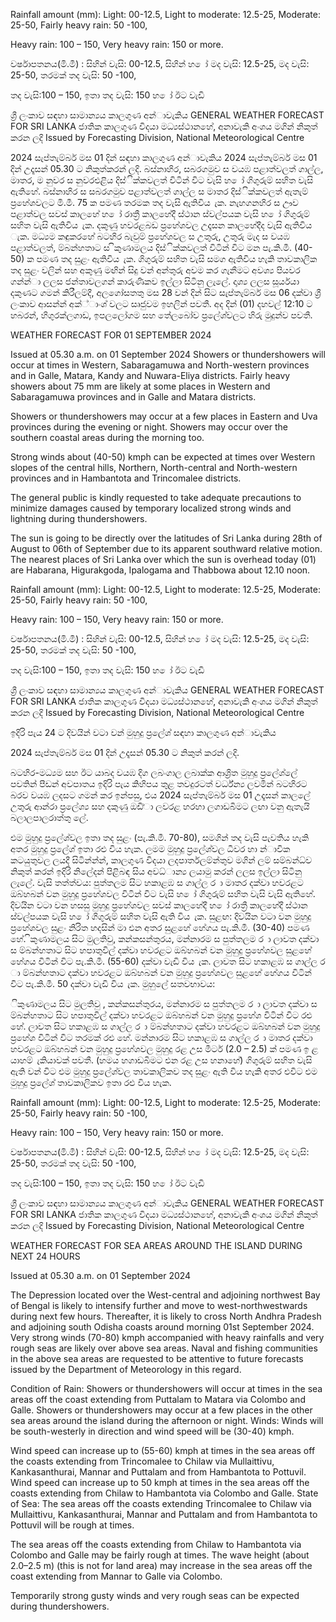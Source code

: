 Rainfall amount (mm): Light: 00-12.5, Light to moderate: 12.5-25, Moderate: 25-50, Fairly heavy rain: 50 -100,

Heavy rain: 100 – 150, Very heavy rain: 150 or more.

වර්ෂාපතනය(මි.මී) : සිහින් වැසි: 00-12.5, සිහින් හ ෝ මද වැසි: 12.5-25, මද වැසි: 25-50, තරමක් තද වැසි: 50 -100,

තද වැසි:100 – 150, ඉතා තද වැසි: 150 හ ෝ ඊට වැඩි

ශ්‍රී ලංකාව සඳහා සාමාන්‍යය කාලගුණ අන්‍ාවැකිය GENERAL WEATHER FORECAST FOR SRI LANKA ජාතික කාලගුණ විදයා මධ්‍යස්ථානහේ, අනාවැකි අංශය මගින් නිකුත් කරන ලදි Issued by Forecasting Division, National Meteorological Centre

2024 සැප්තැම්බර් මස 01 දින්‍ සඳහා කාලගුණ අන්‍ාවැකිය 2024 සැප්තැම්බර් මස 01 දින්‍ උදෑසන්‍ 05.30 ට නිකුත්කරන්‍ ලදි. බස්නාහිර, සබරගමුව ස වයඹ පළාත්වලත් ගාල්ල, මාතර, ම නුවර ස නුවරඑළිය දිස්ික්කවලත් විටින් විට වැසි හ ෝ ගිගුරුම් සහිත වැසි ඇතිහේ. බස්නාහිර ස සබරගමුව පළාත්වලත් ගාල්ල ස මාතර දිස්ික්කවලත් ඇතැම් ප්‍රහේශවලට මි.මී. 75 ක පමණ තරමක තද වැසි ඇතිවිය ැක. නැහගනහිර ස ඌව පළාත්වල සවස් කාලහේ හ ෝ රාත්‍රී කාලහේදී ස්ථාන ස්වල්පයක වැසි හ ෝ ගිගුරුම් සහිත වැසි ඇතිවිය ැක. දකුණු හවරළබඩ ප්‍රහේශවල උදෑසන කාලහේදීද වැසි ඇතිවිය ැක. මධ්‍යම කඳුකරහේ බටහිර බැවුම් ප්‍රහේශවල ස උතුරු, උතුරු මැද ස වයඹ පළාත්වලත්, ම්බන්හතාට ස ිකුණාමලය දිස්ික්කවලත් විටින් විට මන පැ.කි.මී. (40-50) ක පමණ තද සුළං ඇතිවිය ැක. ගිගුරුම් සහිත වැසි සමග ඇතිවිය හැකි තාවකාලික තද සුළං වලින් සහ අකුණු මඟින් සිදු වන්‍ අන්‍තුරු අවම කර ගැනීමට අවශ්‍ය පියවර ගන්න්‍ා ලලස ජන්‍තාවලගන් කාරුණිකව ඉල්ලා සිටිනු ලැලේ. දෘශ්‍ය ලලස සූර්යයා දකුණට ගමන් කිරීලම්දී, අලගෝසතතු මස 28 වන්‍ දින්‍ සිට සැප්තැම්බර් මස 06 දක්වා ශ්‍රී ලංකාව ආසන්න්‍ අක්්ාංශ්‍ වලට සෘජුවම ඉහලින් පවතී. අද දින්‍ (01) දහවල් 12:10 ට හබරන්‍, හිගුරක්ලගාඩ, ඉපලලෝගම සහ තේලබෝව ප්‍රලේශ්‍වලට හිරු මුදුන්ව පවතී.

WEATHER FORECAST FOR 01 SEPTEMBER 2024

Issued at 05.30 a.m. on 01 September 2024 Showers or thundershowers will occur at times in Western, Sabaragamuwa and North-western provinces and in Galle, Matara, Kandy and Nuwara-Eliya districts. Fairly heavy showers about 75 mm are likely at some places in Western and Sabaragamuwa provinces and in Galle and Matara districts.

Showers or thundershowers may occur at a few places in Eastern and Uva provinces during the evening or night. Showers may occur over the southern coastal areas during the morning too.

Strong winds about (40-50) kmph can be expected at times over Western slopes of the central hills, Northern, North-central and North-western provinces and in Hambantota and Trincomalee districts.

The general public is kindly requested to take adequate precautions to minimize damages caused by temporary localized strong winds and lightning during thundershowers.

The sun is going to be directly over the latitudes of Sri Lanka during 28th of August to 06th of September due to its apparent southward relative motion. The nearest places of Sri Lanka over which the sun is overhead today (01) are Habarana, Higurakgoda, Ipalogama and Thabbowa about 12.10 noon.

Rainfall amount (mm): Light: 00-12.5, Light to moderate: 12.5-25, Moderate: 25-50, Fairly heavy rain: 50 -100,

Heavy rain: 100 – 150, Very heavy rain: 150 or more.

වර්ෂාපතනය(මි.මී) : සිහින් වැසි: 00-12.5, සිහින් හ ෝ මද වැසි: 12.5-25, මද වැසි: 25-50, තරමක් තද වැසි: 50 -100,

තද වැසි:100 – 150, ඉතා තද වැසි: 150 හ ෝ ඊට වැඩි

ශ්‍රී ලංකාව සඳහා සාමාන්‍යය කාලගුණ අන්‍ාවැකිය GENERAL WEATHER FORECAST FOR SRI LANKA ජාතික කාලගුණ විදයා මධ්‍යස්ථානහේ, අනාවැකි අංශය මගින් නිකුත් කරන ලදි Issued by Forecasting Division, National Meteorological Centre

ඉදිරි පැය 24 ට දිවයින්‍ වටා වන්‍ මුහුදු ප්‍රලේශ්‍ සඳහා කාලගුණ අන්‍ාවැකිය

2024 සැප්තැම්බර් මස 01 දින්‍ උදෑසන්‍ 05.30 ට නිකුත් කරන්‍ ලදි.

බටහිර-මධ්‍යම සහ ඊට යාබද වයඹ දිග ලබංගාල ලබාක්ක ආශ්‍රිත මුහුදු ප්‍රලේශ්‍ලේ පවතින්‍ පීඩන්‍ අවපාතය ඉදිරි පැය කිහිපය තුළ තවදුරටත් වර්ධ්‍න්‍ය ලවමින් බටහිරට බරව වයඹ ලදසට ගමන් කර ඉන්පසු, එය 2024 සැප්තැම්බර් මස 01 උදෑසන්‍ කාලලේ උතුරු ආන්රා ප්‍රලේශ්‍ය සහ දකුණු ඔඩි්ා ලවරළ හරහා ලගාඩබිමට ලඟා වනු ඇතැයි බලාලපාලරාත්තු ලේ.

එම මුහුදු ප්‍රලේශ්‍වල ඉතා තද සුළං (පැ.කි.මී. 70-80), සමගින් තද වැසි පැවතිය හැකි අතර මුහුදු ප්‍රලේශ්‍ ඉතා රළු විය හැක. ලමම මුහුදු ප්‍රලේශ්‍වල ධීවර හා න්‍ාවික කටයුතුවල ලයදී සිටින්න්‍න්, කාලගුණ විදයා ලදපාර්තලම්න්තුව මගින් ලම් සම්බන්ධ්‍ව නිකුත් කරන්‍ ඉදිරි නිලේදන්‍ පිළිබඳ සිය අවධ්‍ාන්‍ය ලයාමු කරන්‍ ලලස ඉල්ලා සිටිනු ලැලේ. වැසි තත්ත්වය: පුත්තලම සිට හකාළඹ ස ගාල්ල ර ා මාතර දක්වා හවරළට ඔබ්හබන් වන මුහුදු ප්‍රහේශවල විටින් විට වැසි හ ෝ ගිගුරුම් සහිත වැසි වැසි ඇතිහේ. දිවයින වටා වන හසසු මුහුදු ප්‍රහේශවල සවස් කාලහේදී හ ෝ රාත්‍රී කාලහේදී ස්ථාන ස්වල්පයක වැසි හ ෝ ගිගුරුම් සහිත වැසි ඇති විය ැක. සුළඟ: දිවයින වටා වන මුහුදු ප්‍රහේශවල සුළං නිරිත හදසින් මා එන අතර සුළහේ හේගය පැ.කි.මී. (30-40) පමණ හේ. ිකුණාමලය සිට මුලතිවු, කන්කසන්තුරය, මන්නාරම ස පුත්තලම ර ා ලාවත දක්වා ස ම්බන්හතාට සිට හපාතුවිල් දක්වා හවරළට ඔබ්හබන් වන මුහුදු ප්‍රහේශවල සුළහේ හේගය විටින් විට පැ.කි.මී. (55-60) දක්වා වැඩි විය ැක. ලාවත සිට හකාළඹ ස ගාල්ල ර ා ම්බන්හතාට දක්වා හවරළට ඔබ්හබන් වන මුහුදු ප්‍රහේශවල සුළහේ හේගය විටින් විට පැ.කි.මී. 50 දක්වා වැඩි විය ැක. මුහුලේ සතවභාවය:

ිකුණාමලය සිට මුලතිවු , කන්කසන්තුරය, මන්නාරම ස පුත්තලම ර ා ලාවත දක්වා ස ම්බන්හතාට සිට හපාතුවිල් දක්වා හවරළට ඔබ්හබන් වන මුහුදු ප්‍රහේශ විටින් විට රළු හේ. ලාවත සිට හකාළඹ ස ගාල්ල ර ා ම්බන්හතාට දක්වා හවරළට ඔබ්හබන් වන මුහුදු ප්‍රහේශ විටින් විට තරමක් රළු හේ. මන්නාරම සිට හකාළඹ ස ගාල්ල ර ා මාතර දක්වා හවරළට ඔබ්හබන් වන මුහුදු ප්‍රහේශවල මුහුදු රළ උස මීටර් (2.0 – 2.5) ක් පමණ ඉ ළ යාහම් ැකියාවක් පවතී. (හමය හගාඩබිමට එන රළ උස හනාහේ) ගිගුරුම් සහිත වැසි ඇති වන්‍ විට එම මුහුදු ප්‍රලේශ්‍වල තාවකාලිකව තද සුළං ඇති විය හැකි අතර එවිට එම මුහුදු ප්‍රලේශ්‍ තාවකාලිකව ඉතා රළු විය හැක.

Rainfall amount (mm): Light: 00-12.5, Light to moderate: 12.5-25, Moderate: 25-50, Fairly heavy rain: 50 -100,

Heavy rain: 100 – 150, Very heavy rain: 150 or more.

වර්ෂාපතනය(මි.මී) : සිහින් වැසි: 00-12.5, සිහින් හ ෝ මද වැසි: 12.5-25, මද වැසි: 25-50, තරමක් තද වැසි: 50 -100,

තද වැසි:100 – 150, ඉතා තද වැසි: 150 හ ෝ ඊට වැඩි

ශ්‍රී ලංකාව සඳහා සාමාන්‍යය කාලගුණ අන්‍ාවැකිය GENERAL WEATHER FORECAST FOR SRI LANKA ජාතික කාලගුණ විදයා මධ්‍යස්ථානහේ, අනාවැකි අංශය මගින් නිකුත් කරන ලදි Issued by Forecasting Division, National Meteorological Centre

WEATHER FORECAST FOR SEA AREAS AROUND THE ISLAND DURING NEXT 24 HOURS

Issued at 05.30 a.m. on 01 September 2024

The Depression located over the West-central and adjoining northwest Bay of Bengal is likely to intensify further and move to west-northwestwards during next few hours. Thereafter, it is likely to cross North Andhra Pradesh and adjoining south Odisha coasts around morning 01st September 2024. Very strong winds (70-80) kmph accompanied with heavy rainfalls and very rough seas are likely over above sea areas. Naval and fishing communities in the above sea areas are requested to be attentive to future forecasts issued by the Department of Meteorology in this regard.

Condition of Rain: Showers or thundershowers will occur at times in the sea areas off the coast extending from Puttalam to Matara via Colombo and Galle. Showers or thundershowers may occur at a few places in the other sea areas around the island during the afternoon or night. Winds: Winds will be south-westerly in direction and wind speed will be (30-40) kmph.

Wind speed can increase up to (55-60) kmph at times in the sea areas off the coasts extending from Trincomalee to Chilaw via Mullaittivu, Kankasanthurai, Mannar and Puttalam and from Hambantota to Pottuvil. Wind speed can increase up to 50 kmph at times in the sea areas off the coasts extending from Chilaw to Hambantota via Colombo and Galle. State of Sea: The sea areas off the coasts extending Trincomalee to Chilaw via Mullaittivu, Kankasanthurai, Mannar and Puttalam and from Hambantota to Pottuvil will be rough at times.

The sea areas off the coasts extending from Chilaw to Hambantota via Colombo and Galle may be fairly rough at times. The wave height (about 2.0–2.5 m) (this is not for land area) may increase in the sea areas off the coast extending from Mannar to Galle via Colombo.

Temporarily strong gusty winds and very rough seas can be expected during thundershowers.